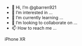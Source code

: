 - 👋 Hi, I’m @gbarren921
- 👀 I’m interested in ...
- 🌱 I’m currently learning ...
- 💞️ I’m looking to collaborate on ...
- 📫 How to reach me ...

<!---
gbarren921/gbarren921 is a ✨ special ✨ repository because its `README.md` (this file) appears on your GitHub profile.
You can click the Preview link to take a look at your changes.
--->iPhone XR
